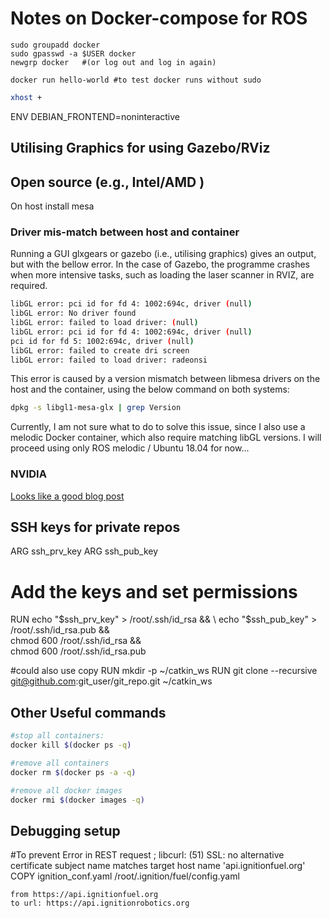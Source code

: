 # Notes on Docker-compose for ROS

```
sudo groupadd docker
sudo gpasswd -a $USER docker
newgrp docker   #(or log out and log in again)

docker run hello-world #to test docker runs without sudo
```

```bash
xhost +
```

ENV DEBIAN_FRONTEND=noninteractive

## Utilising Graphics for using Gazebo/RViz

## Open source (e.g., Intel/AMD )

On host
install mesa

### Driver mis-match between host and container

Running a GUI glxgears or gazebo (i.e., utilising graphics) gives an output, but with the bellow error. In the case of Gazebo, the programme crashes when more intensive tasks, such as loading the laser scanner in RVIZ, are required.

```bash
libGL error: pci id for fd 4: 1002:694c, driver (null)
libGL error: No driver found
libGL error: failed to load driver: (null)
libGL error: pci id for fd 4: 1002:694c, driver (null)
pci id for fd 5: 1002:694c, driver (null)
libGL error: failed to create dri screen
libGL error: failed to load driver: radeonsi
```

This error is caused by a version mismatch between libmesa drivers on the host and the container, using the below command on both systems:

```bash
dpkg -s libgl1-mesa-glx | grep Version
```

Currently, I am not sure what to do to solve this issue, since I also use a melodic Docker container, which also require matching libGL versions. I will proceed using only ROS melodic / Ubuntu 18.04 for now...

### NVIDIA

[Looks like a good blog post](http://moore-mike.com/docker-ros.html)

## SSH keys for private repos

ARG ssh_prv_key
ARG ssh_pub_key

# Add the keys and set permissions

RUN echo "$ssh_prv_key" > /root/.ssh/id_rsa && \
    echo "$ssh_pub_key" > /root/.ssh/id_rsa.pub && \
 chmod 600 /root/.ssh/id_rsa && \
 chmod 600 /root/.ssh/id_rsa.pub

#could also use copy
RUN mkdir -p ~/catkin_ws
RUN git clone --recursive git@github.com:git_user/git_repo.git ~/catkin_ws

## Other Useful commands

```bash
#stop all containers:
docker kill $(docker ps -q)

#remove all containers
docker rm $(docker ps -a -q)

#remove all docker images
docker rmi $(docker images -q)
```

## Debugging setup

#To prevent Error in REST request ; libcurl: (51) SSL: no alternative certificate subject name matches target host name 'api.ignitionfuel.org'
COPY ignition_conf.yaml /root/.ignition/fuel/config.yaml

    from https://api.ignitionfuel.org
    to url: https://api.ignitionrobotics.org
